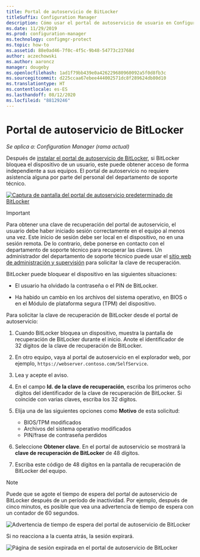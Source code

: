 ```yaml
---
title: Portal de autoservicio de BitLocker
titleSuffix: Configuration Manager
description: Cómo usar el portal de autoservicio de usuario en Configuration Manager para la recuperación de BitLocker
ms.date: 11/29/2019
ms.prod: configuration-manager
ms.technology: configmgr-protect
ms.topic: how-to
ms.assetid: 88e0ad46-7f0c-4f5c-9b48-54773c23768d
author: aczechowski
ms.author: aaroncz
manager: dougeby
ms.openlocfilehash: 1ad1f79bb439e0a426229680960092a5f0d8fb3c
ms.sourcegitcommit: d225ccaa67ebee444002571dc8f289624db80d10
ms.translationtype: HT
ms.contentlocale: es-ES
ms.lasthandoff: 08/12/2020
ms.locfileid: "88129246"
---
```

# <a name="bitlocker-self-service-portal"></a>Portal de autoservicio de BitLocker

*Se aplica a: Configuration Manager (rama actual)*

<!--3601034-->

Después de [instalar el portal de autoservicio de BitLocker](setup-websites.md), si BitLocker bloquea el dispositivo de un usuario, este puede obtener acceso de forma independiente a sus equipos. El portal de autoservicio no requiere asistencia alguna por parte del personal del departamento de soporte técnico.

[![Captura de pantalla del portal de autoservicio predeterminado de BitLocker](media/bitlocker-self-service-portal.png)](media/bitlocker-self-service-portal.png#lightbox)

> [!IMPORTANT]
> Para obtener una clave de recuperación del portal de autoservicio, el usuario debe haber iniciado sesión correctamente en el equipo al menos una vez. Este inicio de sesión debe ser local en el dispositivo, no en una sesión remota. De lo contrario, debe ponerse en contacto con el departamento de soporte técnico para recuperar las claves. Un administrador del departamento de soporte técnico puede usar el [sitio web de administración y supervisión](helpdesk-portal.md) para solicitar la clave de recuperación.

BitLocker puede bloquear el dispositivo en las siguientes situaciones:

- El usuario ha olvidado la contraseña o el PIN de BitLocker.

- Ha habido un cambio en los archivos del sistema operativo, en BIOS o en el Módulo de plataforma segura (TPM) del dispositivo.

Para solicitar la clave de recuperación de BitLocker desde el portal de autoservicio:

1. Cuando BitLocker bloquea un dispositivo, muestra la pantalla de recuperación de BitLocker durante el inicio. Anote el identificador de 32 dígitos de la clave de recuperación de BitLocker.

1. En otro equipo, vaya al portal de autoservicio en el explorador web, por ejemplo, `https://webserver.contoso.com/SelfService`.

1. Lea y acepte el aviso.

1. En el campo **Id. de la clave de recuperación**, escriba los primeros ocho dígitos del identificador de la clave de recuperación de BitLocker. Si coincide con varias claves, escriba los 32 dígitos.

1. Elija una de las siguientes opciones como **Motivo** de esta solicitud:

    - BIOS/TPM modificados
    - Archivos del sistema operativo modificados
    - PIN/frase de contraseña perdidos

1. Seleccione **Obtener clave**. En el portal de autoservicio se mostrará la **clave de recuperación de BitLocker** de 48 dígitos.

1. Escriba este código de 48 dígitos en la pantalla de recuperación de BitLocker del equipo.

> [!NOTE]
> Puede que se agote el tiempo de espera del portal de autoservicio de BitLocker después de un período de inactividad. Por ejemplo, después de cinco minutos, es posible que vea una advertencia de tiempo de espera con un contador de 60 segundos.
>
> ![Advertencia de tiempo de espera del portal de autoservicio de BitLocker](media/bitlocker-self-service-portal-timeout-warning.png)
>
> Si no reacciona a la cuenta atrás, la sesión expirará.
>
> ![Página de sesión expirada en el portal de autoservicio de BitLocker](media/bitlocker-self-service-portal-session-expired.png)
